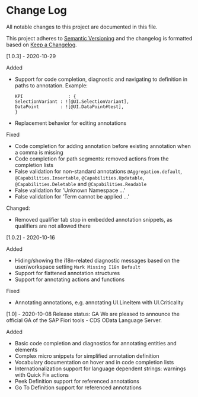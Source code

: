 # Change Log
All notable changes to this project are documented in this file.

This project adheres to [Semantic Versioning](http://semver.org/) and the changelog is formatted based on [Keep a Changelog](http://keepachangelog.com/).

[1.0.3] - 2020-10-29

Added
- Support for code completion, diagnostic and navigating to definition in paths to annotation. Example:
    ```
    KPI                 : {
    SelectionVariant : ![@UI.SelectionVariant],
    DataPoint        : ![@UI.DataPoint#test],
    }
    ```
- Replacement behavior for editing annotations

Fixed
- Code completion for adding annotation before existing annotation when a comma is missing
- Code completion for path segments: removed actions from the completion lists
- False validation for non-standard annotations `@Aggregation.default`, `@Capabilities.Insertable`, `@Capabilities.Updatable`, `@Capabilities.Deletable` and `@Capabilities.Readable`
- False validation for 'Unknown Namespace ...'
- False validation for 'Term cannot be applied ...'

Changed: 
- Removed qualifier tab stop in embedded annotation snippets, as qualifiers are not allowed there


[1.0.2] - 2020-10-16

Added
- Hiding/showing the i18n-related diagnostic messages based on the user/workspace setting `Mark Missing I18n Default`
- Support for flattened annotation structures
- Support for annotating actions and functions

Fixed
- Annotating annotations, e.g. annotating UI.LineItem with UI.Criticality

[1.0] - 2020-10-08
Release status: GA We are pleased to announce the official GA of the SAP Fiori tools - CDS OData Language Server.

Added
- Basic code completion and diagnostics for annotating entities and elements
- Complex micro snippets for simplified annotation definition
- Vocabulary documentation on hover and in code completion lists
- Internationalization support for language dependent strings: warnings with Quick Fix actions
- Peek Definition support for referenced annotations 
- Go To Definition support for referenced annotations 
